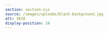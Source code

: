 ```yaml
---
section: section-six
source: /images/uploads/black-background.jpg
alt: IR10
display-position: 10
---
```

